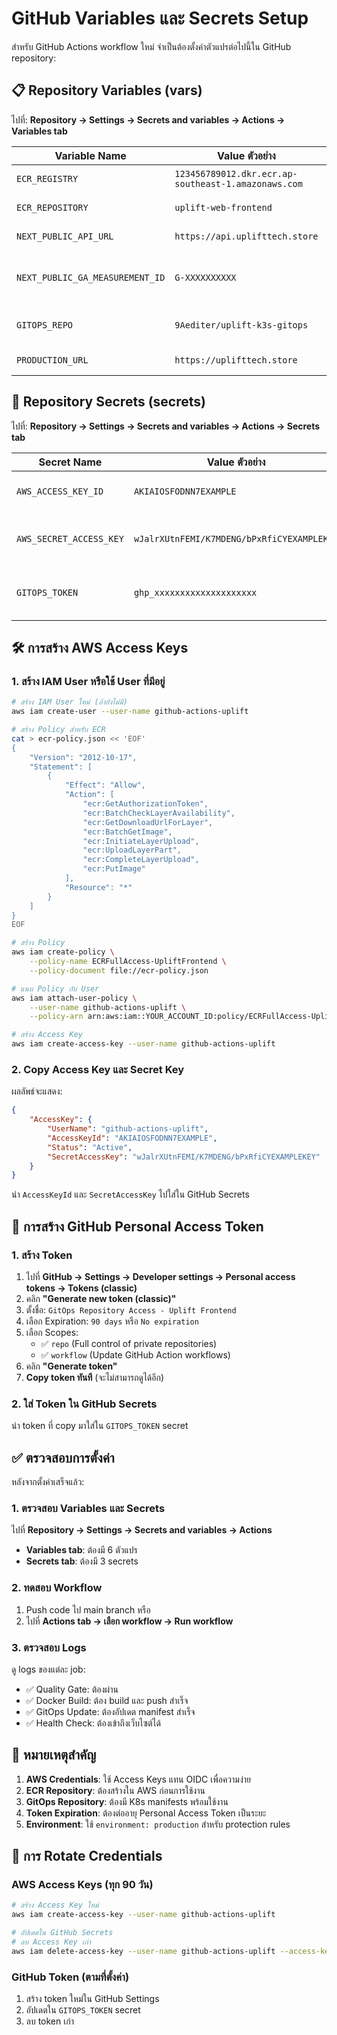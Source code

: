 # GitHub Variables และ Secrets Setup

สำหรับ GitHub Actions workflow ใหม่ จำเป็นต้องตั้งค่าตัวแปรต่อไปนี้ใน GitHub repository:

## 📋 Repository Variables (vars)

ไปที่: **Repository → Settings → Secrets and variables → Actions → Variables tab**

| Variable Name | Value ตัวอย่าง | คำอธิบาย |
|---------------|-------------|---------|
| `ECR_REGISTRY` | `123456789012.dkr.ecr.ap-southeast-1.amazonaws.com` | ECR Registry URL |
| `ECR_REPOSITORY` | `uplift-web-frontend` | ชื่อ ECR Repository |
| `NEXT_PUBLIC_API_URL` | `https://api.uplifttech.store` | Backend API URL |
| `NEXT_PUBLIC_GA_MEASUREMENT_ID` | `G-XXXXXXXXXX` | Google Analytics Measurement ID |
| `GITOPS_REPO` | `9Aediter/uplift-k3s-gitops` | GitOps Repository สำหรับ ArgoCD |
| `PRODUCTION_URL` | `https://uplifttech.store` | Production Website URL |

## 🔐 Repository Secrets (secrets)

ไปที่: **Repository → Settings → Secrets and variables → Actions → Secrets tab**

| Secret Name | Value ตัวอย่าง | คำอธิบาย |
|-------------|-------------|---------|
| `AWS_ACCESS_KEY_ID` | `AKIAIOSFODNN7EXAMPLE` | AWS Access Key ID |
| `AWS_SECRET_ACCESS_KEY` | `wJalrXUtnFEMI/K7MDENG/bPxRfiCYEXAMPLEKEY` | AWS Secret Access Key |
| `GITOPS_TOKEN` | `ghp_xxxxxxxxxxxxxxxxxxxx` | GitHub Personal Access Token |

## 🛠️ การสร้าง AWS Access Keys

### 1. สร้าง IAM User หรือใช้ User ที่มีอยู่

```bash
# สร้าง IAM User ใหม่ (ถ้ายังไม่มี)
aws iam create-user --user-name github-actions-uplift

# สร้าง Policy สำหรับ ECR
cat > ecr-policy.json << 'EOF'
{
    "Version": "2012-10-17",
    "Statement": [
        {
            "Effect": "Allow",
            "Action": [
                "ecr:GetAuthorizationToken",
                "ecr:BatchCheckLayerAvailability",
                "ecr:GetDownloadUrlForLayer",
                "ecr:BatchGetImage",
                "ecr:InitiateLayerUpload",
                "ecr:UploadLayerPart",
                "ecr:CompleteLayerUpload",
                "ecr:PutImage"
            ],
            "Resource": "*"
        }
    ]
}
EOF

# สร้าง Policy
aws iam create-policy \
    --policy-name ECRFullAccess-UpliftFrontend \
    --policy-document file://ecr-policy.json

# แนบ Policy กับ User
aws iam attach-user-policy \
    --user-name github-actions-uplift \
    --policy-arn arn:aws:iam::YOUR_ACCOUNT_ID:policy/ECRFullAccess-UpliftFrontend

# สร้าง Access Key
aws iam create-access-key --user-name github-actions-uplift
```

### 2. Copy Access Key และ Secret Key

ผลลัพธ์จะแสดง:
```json
{
    "AccessKey": {
        "UserName": "github-actions-uplift",
        "AccessKeyId": "AKIAIOSFODNN7EXAMPLE",
        "Status": "Active",
        "SecretAccessKey": "wJalrXUtnFEMI/K7MDENG/bPxRfiCYEXAMPLEKEY"
    }
}
```

นำ `AccessKeyId` และ `SecretAccessKey` ไปใส่ใน GitHub Secrets

## 🔑 การสร้าง GitHub Personal Access Token

### 1. สร้าง Token

1. ไปที่ **GitHub → Settings → Developer settings → Personal access tokens → Tokens (classic)**
2. คลิก **"Generate new token (classic)"**
3. ตั้งชื่อ: `GitOps Repository Access - Uplift Frontend`
4. เลือก Expiration: `90 days` หรือ `No expiration`
5. เลือก Scopes:
   - ✅ `repo` (Full control of private repositories)
   - ✅ `workflow` (Update GitHub Action workflows)
6. คลิก **"Generate token"**
7. **Copy token ทันที** (จะไม่สามารถดูได้อีก)

### 2. ใส่ Token ใน GitHub Secrets

นำ token ที่ copy มาใส่ใน `GITOPS_TOKEN` secret

## ✅ ตรวจสอบการตั้งค่า

หลังจากตั้งค่าเสร็จแล้ว:

### 1. ตรวจสอบ Variables และ Secrets

ไปที่ **Repository → Settings → Secrets and variables → Actions**

- **Variables tab**: ต้องมี 6 ตัวแปร
- **Secrets tab**: ต้องมี 3 secrets

### 2. ทดสอบ Workflow

1. Push code ไป main branch หรือ
2. ไปที่ **Actions tab → เลือก workflow → Run workflow**

### 3. ตรวจสอบ Logs

ดู logs ของแต่ละ job:
- ✅ Quality Gate: ต้องผ่าน
- ✅ Docker Build: ต้อง build และ push สำเร็จ
- ✅ GitOps Update: ต้องอัปเดต manifest สำเร็จ
- ✅ Health Check: ต้องเข้าถึงเว็บไซต์ได้

## 🚨 หมายเหตุสำคัญ

1. **AWS Credentials**: ใช้ Access Keys แทน OIDC เพื่อความง่าย
2. **ECR Repository**: ต้องสร้างใน AWS ก่อนการใช้งาน
3. **GitOps Repository**: ต้องมี K8s manifests พร้อมใช้งาน
4. **Token Expiration**: ต้องต่ออายุ Personal Access Token เป็นระยะ
5. **Environment**: ใช้ `environment: production` สำหรับ protection rules

## 🔄 การ Rotate Credentials

### AWS Access Keys (ทุก 90 วัน)
```bash
# สร้าง Access Key ใหม่
aws iam create-access-key --user-name github-actions-uplift

# อัปเดตใน GitHub Secrets
# ลบ Access Key เก่า
aws iam delete-access-key --user-name github-actions-uplift --access-key-id OLD_ACCESS_KEY_ID
```

### GitHub Token (ตามที่ตั้งค่า)
1. สร้าง token ใหม่ใน GitHub Settings
2. อัปเดตใน `GITOPS_TOKEN` secret
3. ลบ token เก่า